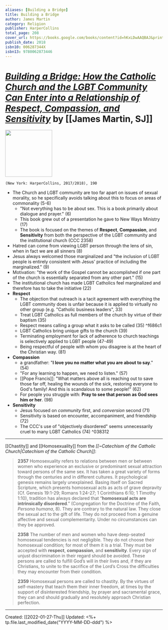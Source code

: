 ```yaml
---
aliases: [Building a Bridge]
title: Building a Bridge
author: James Martin
category: Religion
publisher: HarperCollins
total_page: 208
cover_url: https://books.google.com/books/content?id=hKxLDwAAQBAJ&printsec=frontcover&img=1&zoom=1&edge=curl&source=gbs_api
publish_date: 2018
isbn10: 006287344X
isbn13: 9780062873446
---
```

# [*Building a Bridge: How the Catholic Church and the LGBT Community Can Enter into a Relationship of Respect, Compassion, and Sensitivity*](https://www.harpercollins.com/products/building-a-bridge-james-martin?variant=32117748236322) by [[James Martin, SJ]]

<img src="https://cdn.shopify.com/s/files/1/0285/2821/4050/products/9780062837530.jpg?v=1641494022" width=150>

`(New York: HarperCollins, 2017/2018), 190`

- The Church and LGBT community are too far apart on issues of sexual morality, so he specifically avoids talking about this to focus on areas of commonality (5-6)
	- "Not everything has to be about sex. This is a book primarily about dialogue and prayer." (6)
	- This book grew out of a presentation he gave to New Ways Ministry (17)
	- The book is focused on the themes of **Respect**, **Compassion**, and **Sensitivity** from both the perspective of the LGBT community and the institutional church (CCC 2358)
- Hatred can come from viewing LGBT person through the lens of sin, when in fact we are all sinners (8)
- Jesus always welcomed those marginalized and "the inclusion of LGBT people is entirely consistent with Jesus' practice of including the marginalized." (9)
- Motivation: "the work of the Gospel cannot be accomplished if one part of the church is essentially separated from any other part." (15)
- The institutional church has made LGBT Catholics feel marginalized and therefore has to take the initiative (22)
- **Respect**
	- The objection that outreach is a tacit agreement with everything the LGBT community does is unfair because it is applied to virtually no other group (e.g. "Catholic business leaders", 33) 
	- Treat LGBT Catholics as full members of the church by virtue of their baptism (35)
	- Respect means calling a group what it asks to be called (35) ^f686c1
	- LGBT Catholics bring unique gifts to the church (39)
	- Terminating employment for lack of adherence to church teachings is selectively applied to LGBT people (47-49)
	- Being respectful of people with whom you disagree is at the heart of the Christian way. (81)
- **Compassion**
	- a grandfather: "**I love you no matter what you are about to say**." (54)
	- "For any learning to happen, we need to listen." (57)
	- [[Pope Francis]]: "What matters above all is reaching out to save those far off, healing the wounds of the sick, restoring everyone to God's family! And this is scandalous to some people!" (62)
	- For people you struggle with: **Pray to see that person as God sees him or her**. (98)
- **Sensitivity**
	- Jesus focused on *community* first, and *conversion* second (71)
	- Sensitivity is based on encounter, accompaniment, and friendship (72)
	- The CCC's use of "objectively disordered" seems unnecessarily cruel to many LGBT Catholics (74) ^038312

--- 
[[Chastity]] and [[Homosexuality]] from the *[[~Catechism of the Catholic Church|Catechism of the Catholic Church]]*:

>**2357** Homosexuality refers to relations between men or between women who experience an exclusive or predominant sexual attraction toward persons of the same sex. It has taken a great variety of forms through the centuries and in different cultures. It psychological genesis remains largely unexplained. Basing itself on Sacred Scripture, which presents homosexual acts as acts of grave depravity (Cf. Genesis 19:1-29; Romans 1:24-27; 1 Corinthians 6:10; 1 Timothy 1:10), tradition has always declared that “**homosexual acts are intrinsically disordered**.” (Congregation for the Doctrine of the Faith, *Persona humana*, 8). They are contrary to the natural law. They close the sexual act to the gift of life. They do not proceed from a genuine affective and sexual complementarity. Under no circumstances can they be approved.  

>**2358** The number of men and women who have deep-seated homosexual tendencies is not negligible. They do not choose their homosexual condition; for most of them it is a trial. They must be accepted with **respect**, **compassion**, and **sensitivity**. Every sign of unjust discrimination in their regard should be avoided. These persons are called to fulfill God’s will in their lives and, if they are Christians, to unite to the sacrifice of the Lord’s Cross the difficulties they may encounter from their condition.  

>**2359** Homosexual persons are called to chastity. By the virtues of self-mastery that teach them their inner freedom, at times by the support of disinterested friendship, by prayer and sacramental grace, they can and should gradually and resolutely approach Christian perfection.
 
---
Created: [[2022-01-27-Thu]]
Updated: <%+ tp.file.last_modified_date("YYYY-MM-DD-ddd") %>
